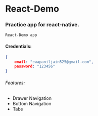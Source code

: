 # React-Demo

### Practice app for react-native.

```
React-Demo app
```

#### Credentials:

```json
{
    email: "swapaniljain525@gmail.com",
    password: "123456"
}
```

###### Features:

- Drawer Navigation
- Bottom Navigation
- Tabs

